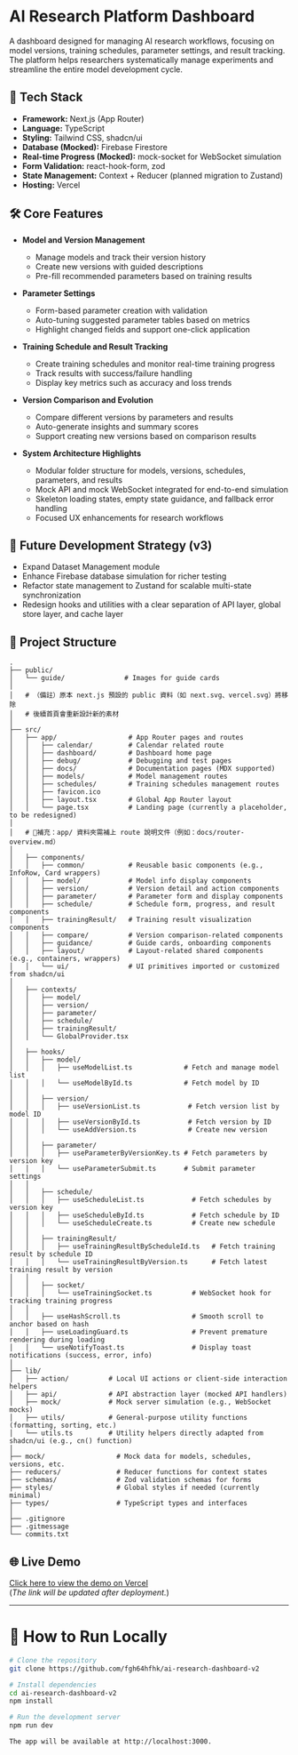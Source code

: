 # AI Research Platform Dashboard

A dashboard designed for managing AI research workflows, focusing on model versions, training schedules, parameter settings, and result tracking.  
The platform helps researchers systematically manage experiments and streamline the entire model development cycle.

## 🚀 Tech Stack

- **Framework:** Next.js (App Router)
- **Language:** TypeScript
- **Styling:** Tailwind CSS, shadcn/ui
- **Database (Mocked):** Firebase Firestore
- **Real-time Progress (Mocked):** mock-socket for WebSocket simulation
- **Form Validation:** react-hook-form, zod
- **State Management:** Context + Reducer (planned migration to Zustand)
- **Hosting:** Vercel

## 🛠️ Core Features

- **Model and Version Management**
  - Manage models and track their version history
  - Create new versions with guided descriptions
  - Pre-fill recommended parameters based on training results

- **Parameter Settings**
  - Form-based parameter creation with validation
  - Auto-tuning suggested parameter tables based on metrics
  - Highlight changed fields and support one-click application

- **Training Schedule and Result Tracking**
  - Create training schedules and monitor real-time training progress
  - Track results with success/failure handling
  - Display key metrics such as accuracy and loss trends

- **Version Comparison and Evolution**
  - Compare different versions by parameters and results
  - Auto-generate insights and summary scores
  - Support creating new versions based on comparison results

- **System Architecture Highlights**
  - Modular folder structure for models, versions, schedules, parameters, and results
  - Mock API and mock WebSocket integrated for end-to-end simulation
  - Skeleton loading states, empty state guidance, and fallback error handling
  - Focused UX enhancements for research workflows

## 🧠 Future Development Strategy (v3)

- Expand Dataset Management module
- Enhance Firebase database simulation for richer testing
- Refactor state management to Zustand for scalable multi-state synchronization
- Redesign hooks and utilities with a clear separation of API layer, global store layer, and cache layer

## 📂 Project Structure
```
.
├── public/
│   └── guide/               # Images for guide cards
│
│   # （備註）原本 next.js 預設的 public 資料（如 next.svg、vercel.svg）將移除
│   # 後續首頁會重新設計新的素材
│
├── src/
│   ├── app/                  # App Router pages and routes
│   │   ├── calendar/         # Calendar related route
│   │   ├── dashboard/        # Dashboard home page
│   │   ├── debug/            # Debugging and test pages
│   │   ├── docs/             # Documentation pages (MDX supported)
│   │   ├── models/           # Model management routes
│   │   ├── schedules/        # Training schedules management routes
│   │   ├── favicon.ico
│   │   ├── layout.tsx        # Global App Router layout
│   │   └── page.tsx          # Landing page (currently a placeholder, to be redesigned)
│
│   # 🔹補充：app/ 資料夾需補上 route 說明文件（例如：docs/router-overview.md）
│
│   ├── components/
│   │   ├── common/           # Reusable basic components (e.g., InfoRow, Card wrappers)
│   │   ├── model/            # Model info display components
│   │   ├── version/          # Version detail and action components
│   │   ├── parameter/        # Parameter form and display components
│   │   ├── schedule/         # Schedule form, progress, and result components
│   │   ├── trainingResult/   # Training result visualization components
│   │   ├── compare/          # Version comparison-related components
│   │   ├── guidance/         # Guide cards, onboarding components
│   │   ├── layout/           # Layout-related shared components (e.g., containers, wrappers)
│   │   └── ui/               # UI primitives imported or customized from shadcn/ui
│
│   ├── contexts/
│   │   ├── model/
│   │   ├── version/
│   │   ├── parameter/
│   │   ├── schedule/
│   │   ├── trainingResult/
│   │   └── GlobalProvider.tsx
│
│   ├── hooks/
│   │   ├── model/
│   │   │   ├── useModelList.ts             # Fetch and manage model list
│   │   │   └── useModelById.ts             # Fetch model by ID
│   │
│   │   ├── version/
│   │   │   ├── useVersionList.ts            # Fetch version list by model ID
│   │   │   ├── useVersionById.ts            # Fetch version by ID
│   │   │   └── useAddVersion.ts             # Create new version
│   │
│   │   ├── parameter/
│   │   │   ├── useParameterByVersionKey.ts # Fetch parameters by version key
│   │   │   └── useParameterSubmit.ts       # Submit parameter settings
│   │
│   │   ├── schedule/
│   │   │   ├── useScheduleList.ts            # Fetch schedules by version key
│   │   │   ├── useScheduleById.ts            # Fetch schedule by ID
│   │   │   └── useScheduleCreate.ts          # Create new schedule
│   │
│   │   ├── trainingResult/
│   │   │   ├── useTrainingResultByScheduleId.ts   # Fetch training result by schedule ID
│   │   │   └── useTrainingResultByVersion.ts      # Fetch latest training result by version
│   │
│   │   ├── socket/
│   │   │   └── useTrainingSocket.ts          # WebSocket hook for tracking training progress
│   │
│   │   ├── useHashScroll.ts                  # Smooth scroll to anchor based on hash
│   │   ├── useLoadingGuard.ts                # Prevent premature rendering during loading
│   │   └── useNotifyToast.ts                 # Display toast notifications (success, error, info)
│
├── lib/
│   ├── action/          # Local UI actions or client-side interaction helpers
│   ├── api/             # API abstraction layer (mocked API handlers)
│   ├── mock/            # Mock server simulation (e.g., WebSocket mocks)
│   ├── utils/           # General-purpose utility functions (formatting, sorting, etc.)
│   └── utils.ts         # Utility helpers directly adapted from shadcn/ui (e.g., cn() function)
│
├── mock/                  # Mock data for models, schedules, versions, etc.
├── reducers/              # Reducer functions for context states
├── schemas/               # Zod validation schemas for forms
├── styles/                # Global styles if needed (currently minimal)
├── types/                 # TypeScript types and interfaces
│
├── .gitignore
├── .gitmessage
└── commits.txt
```
## 🌐 Live Demo

[Click here to view the demo on Vercel](#)  
(*The link will be updated after deployment.*)

---

# 📌 How to Run Locally

```bash
# Clone the repository
git clone https://github.com/fgh64hfhk/ai-research-dashboard-v2

# Install dependencies
cd ai-research-dashboard-v2
npm install

# Run the development server
npm run dev

The app will be available at http://localhost:3000.